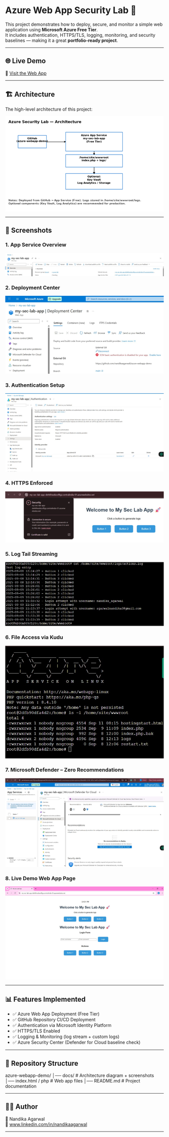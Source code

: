 # Azure Web App Security Lab 🚀

This project demonstrates how to deploy, secure, and monitor a simple web application using **Microsoft Azure Free Tier**.  
It includes authentication, HTTPS/TLS, logging, monitoring, and security baselines — making it a great **portfolio-ready project**.

---

## 🌐 Live Demo

🔗 [Visit the Web App](https://my-sec-lab-app-deh6fneafacvf8gz.centralindia-01.azurewebsites.net)

---

## 🏗️ Architecture

The high-level architecture of this project:

![Architecture](docs/architecture.png)

---

## 📸 Screenshots

### 1. App Service Overview  
![App Overview](docs/01_app_overview.png.jpg)

### 2. Deployment Center  
![Deployment Center](docs/02_deployment_center..jpg)

### 3. Authentication Setup  
![Authentication](docs/03_authentication.jpg)

### 4. HTTPS Enforced  
![HTTPS Connected](docs/04_https_connected.jpg)

### 5. Log Tail Streaming  
![Log Tail](docs/06_log_tail.jpg)

### 6. File Access via Kudu  
![Kudu Files](docs/07_kudu_files.jpg)

### 7. Microsoft Defender – Zero Recommendations  
![Defender Recommendations](docs/08_defender_zero_recs.jpg)

### 8. Live Demo Web App Page  
![Demo App](docs/10_demo_app_page.jpg)

---

## 📊 Features Implemented

- ✅ Azure Web App Deployment (Free Tier)  
- ✅ GitHub Repository CI/CD Deployment  
- ✅ Authentication via Microsoft Identity Platform  
- ✅ HTTPS/TLS Enabled  
- ✅ Logging & Monitoring (log stream + custom logs)  
- ✅ Azure Security Center (Defender for Cloud baseline check)  

---

## 📂 Repository Structure
azure-webapp-demo/
│── docs/ # Architecture diagram + screenshots
│── index.html / php # Web app files
│── README.md # Project documentation


---

## 🧑‍💻 Author

👤 Nandika Agarwal  
📧 www.linkedin.com/in/nandikaagarwal

---

